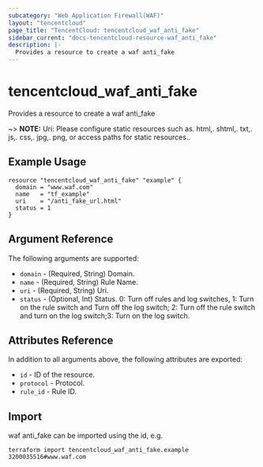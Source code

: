 ```yaml
---
subcategory: "Web Application Firewall(WAF)"
layout: "tencentcloud"
page_title: "TencentCloud: tencentcloud_waf_anti_fake"
sidebar_current: "docs-tencentcloud-resource-waf_anti_fake"
description: |-
  Provides a resource to create a waf anti_fake
---
```


# tencentcloud_waf_anti_fake

Provides a resource to create a waf anti_fake

~> **NOTE:** Uri: Please configure static resources such as. html,. shtml,. txt,. js,. css,. jpg,. png, or access paths for static resources..

## Example Usage

```hcl
resource "tencentcloud_waf_anti_fake" "example" {
  domain = "www.waf.com"
  name   = "tf_example"
  uri    = "/anti_fake_url.html"
  status = 1
}
```

## Argument Reference

The following arguments are supported:

* `domain` - (Required, String) Domain.
* `name` - (Required, String) Rule Name.
* `uri` - (Required, String) Uri.
* `status` - (Optional, Int) Status. 0: Turn off rules and log switches, 1: Turn on the rule switch and Turn off the log switch; 2: Turn off the rule switch and turn on the log switch;3: Turn on the log switch.

## Attributes Reference

In addition to all arguments above, the following attributes are exported:

* `id` - ID of the resource.
* `protocol` - Protocol.
* `rule_id` - Rule ID.


## Import

waf anti_fake can be imported using the id, e.g.

```
terraform import tencentcloud_waf_anti_fake.example 3200035516#www.waf.com
```

